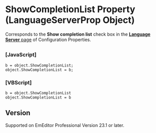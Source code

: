 # ShowCompletionList Property (LanguageServerProp Object)

Corresponds to the **Show completion list** check box in the [**Language Server** page](../../dlg/properties/language_server/index) of Configuration Properties.

## 

### \[JavaScript\]

```
b = object.ShowCompletionList;
object.ShowCompletionList = b;
```

### \[VBScript\]

```
b = object.ShowCompletionList
object.ShowCompletionList = b
```

## Version

Supported on EmEditor Professional Version 23.1 or later.
